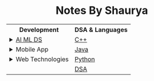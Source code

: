 <h1 style="text-align: center">Notes By Shaurya</h1>

<table style="width: 100%">
  <tr>
    <th style="text-align: center">Development</th>
    <th style="text-align: center">DSA & Languages</th>
  </tr>
  <tr>
    <td>
      <details>
        <summary><a href="/Development/AI_ML_DS.md">AI ML DS</a></summary>
        <a href="/Development/AI_ML_DS.md">AI ML DS</a>
      </details>
    </td>
    <td>
      <a href="/DSA and Languages/C++/C++.md">C++</a>
    </td>
  </tr>
  <tr>
    <td>
      <details>
        <summary>Mobile App</a></summary>
        <ul style="text-align: left">
          <li>
            <a href="/Development/Mobile App/Android - Java/Android_Java.md">Android - Java</a>
          </li>
          <li>
            <a href="/Development/Mobile App/Android - Kotlin/Android_Kotlin.md">Android - Kotlin</a>
          </li>
          <li>
            <a href="/Development/Mobile App/Flutter/Flutter.md">Flutter</a>
          </li>
        </ul>
      </details>
    </td>
    <td>
      <a href="/DSA and Languages/Java/Java.md">Java</a>
    </td>
  </tr>
  <tr>
    <td>
      <details>
        <summary>Web Technologies</summary>
        <ul>
          <li>
            <a href="/Development/Web/AngularJs/AngularJs.md">AngularJs</a>
          </li>
          <li>
            <a href="/Development/Web/HTML/HTML.md">HTML</a>
          </li>
          <li>
            <a href="/Development/Web/Java/JavaWeb.md">Java Web</a>
          </li>
          <li>
            <a href="/Development/Web/NextJs/NextJs.md">NextJs</a>
          </li>
          <li>
            <a href="/Development/Web/NodeJs/NodeJs.md">NodeJs</a>
          </li>
          <li>
            <a href="/Development/Web/ReactJs/ReactJs.md">ReactJs</a>
          </li>
        </ul>
      </details>
    </td>
    <td><a href="/DSA and Languages/Python/Python.md">Python</a></td>
  </tr>
  <tr>
    <td></td>
    <td><a href="/DSA and Languages/DSA/DSA.md">DSA</a></td>
  </tr>
</table>
